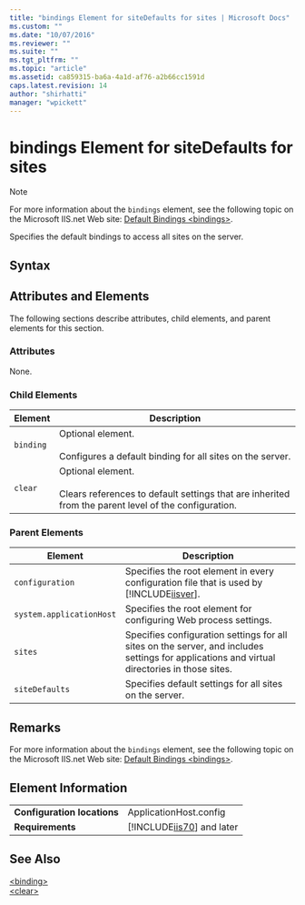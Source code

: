 ```yaml
---
title: "bindings Element for siteDefaults for sites | Microsoft Docs"
ms.custom: ""
ms.date: "10/07/2016"
ms.reviewer: ""
ms.suite: ""
ms.tgt_pltfrm: ""
ms.topic: "article"
ms.assetid: ca859315-ba6a-4a1d-af76-a2b66cc1591d
caps.latest.revision: 14
author: "shirhatti"
manager: "wpickett"
---
```

# bindings Element for siteDefaults for sites
> [!NOTE]
>  For more information about the `bindings` element, see the following topic on the Microsoft IIS.net Web site: [Default Bindings \<bindings>](http://www.iis.net/ConfigReference/system.applicationHost/sites/siteDefaults/bindings).  
  
 Specifies the default bindings to access all sites on the server.  
  
## Syntax  
  
## Attributes and Elements  
 The following sections describe attributes, child elements, and parent elements for this section.  
  
### Attributes  
 None.  
  
### Child Elements  
  
|Element|Description|  
|-------------|-----------------|  
|`binding`|Optional element.<br /><br /> Configures a default binding for all sites on the server.|  
|`clear`|Optional element.<br /><br /> Clears references to default settings that are inherited from the parent level of the configuration.|  
  
### Parent Elements  
  
|Element|Description|  
|-------------|-----------------|  
|`configuration`|Specifies the root element in every configuration file that is used by [!INCLUDE[iisver](../../reference/admin/includes/iisver-md.md)].|  
|`system.applicationHost`|Specifies the root element for configuring Web process settings.|  
|`sites`|Specifies configuration settings for all sites on the server, and includes settings for applications and virtual directories in those sites.|  
|`siteDefaults`|Specifies default settings for all sites on the server.|  
  
## Remarks  
 For more information about the `bindings` element, see the following topic on the Microsoft IIS.net Web site: [Default Bindings \<bindings>](http://www.iis.net/ConfigReference/system.applicationHost/sites/siteDefaults/bindings).  
  
## Element Information  
  
|||  
|-|-|  
|**Configuration locations**|ApplicationHost.config|  
|**Requirements**|[!INCLUDE[iis70](../../reference/admin/includes/iis70-md.md)] and later|  
  
## See Also  
 [\<binding>](../../reference/admin/binding-element-for-bindings-for-sitedefaults.md)   
 [\<clear>](../../reference/admin/clear-element-for-bindings-for-sitedefaults.md)